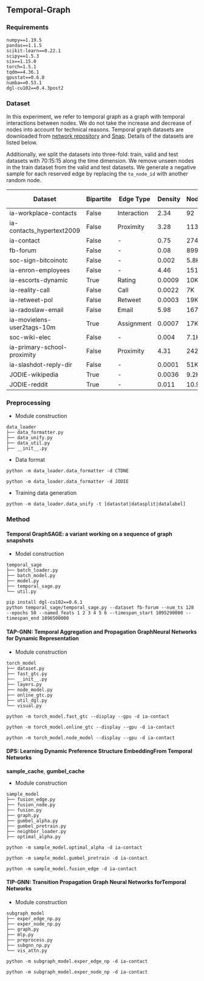 ## Temporal-Graph

### Requirements

```
numpy==1.19.5
pandas==1.1.5
scikit-learn==0.22.1
scipy==1.5.3
six==1.15.0
torch=1.5.1
tqdm==4.36.1
gpustat==0.6.0
numba==0.53.1
dgl-cu102==0.4.3post2
```

### Dataset
In this experiment, we refer to temporal graph as a graph with temporal interactions between nodes. We do not take the increase and decrease of nodes into account for technical reasons. Temporal graph datasets are downloaded from [network repository](http://networKrepository.com/ia.php) and [Snap](http://snap.stanford.edu/jodie/). Details of the datasets are listed below.

Additionally, we split the datasets into three-fold: train, valid and test datasets with 70:15:15 along the time dimension. We remove unseen nodes in the train dataset from the valid and test datasets. We generate a negative sample for each reserved edge by replacing the `to_node_id` with another random node.

| Dataset                     | Bipartite | Edge Type   | Density | Nodes | Edges  | Action Repetition | Test set | Train/Unseen nodes | d_max | d_avg  | Timespan(days) |
| --------------------------- | --------- | ----------- | ------- | ----- | ------ | ----------------- | -------- | ------------------ | ----- | ------ | -------------- |
| ia-workplace-contacts       | False     | Interaction | 2.34    | 92    | 9.8K   | 77.1%             | 4.8K     | 91/1               | 1.1K  | 106.8  | 11.43          |
| ia-contacts_hypertext2009   | False     | Proximity   | 3.28    | 113   | 20.8K  | 59.0%             | 9.9K     | 111/2              | 1.5K  | 184.2  | 2.46           |
| ia-contact                  | False     | -           | 0.75    | 274   | 28.2K  | 6.9%              | 11.2K    | 188/86             | 2.1K  | 103.1  | 3.97           |
| fb-forum                    | False     | -           | 0.08    | 899   | 33.7K  | 20.8%             | 15.7K    | 834/65             | 1.8K  | 37.51  | 164.49         |
| soc-sign-bitcoinotc         | False     | -           | 0.002   | 5.8K  | 35.5K  | 0.0%              | 6.4K     | 4.4K/1.4K          | 1.2K  | 6.05   | 1903.27        |
| ia-enron-employees          | False     | -           | 4.46    | 151   | 50.5K  | 27.3%             | 33.7K    | 148/3              | 5.2K  | 334.9  | 1137.55        |
| ia-escorts-dynamic          | True      | Rating      | 0.0009  | 10K   | 50.6K  | 10.9%             | 19.9K    | 6.7K/3.3K          | 616   | 5.01   | 2232.00        |
| ia-reality-call             | False     | Call        | 0.0022  | 7K    | 52.0K  | 31.8%             | 1.0K     | 6.7K/86            | 3.0K  | 7.6    | 106.00         |
| ia-retweet-pol              | False     | Retweet     | 0.0003  | 19K   | 61.1K  | 4.7%              | 23.0K    | 15K/3.3K           | 1.0K  | 3.3    | 48.78          |
| ia-radoslaw-email           | False     | Email       | 5.98    | 167   | 82.9K  | 18.8%             | 41.5K    | 166/1              | 9.1K  | 496.6  | 271.19         |
| ia-movielens-user2tags-10m  | True      | Assignment  | 0.0007  | 17K   | 95.5K  | 19.9%             | 33.4K    | 12.7K/3.8K         | 6.0K  | 5.8    | 1108.97        |
| soc-wiki-elec               | False     | -           | 0.004   | 7.1K  | 107.0K | 0.2%              | 12.9K    | 5.2K/1.8K          | 1.3K  | 15.04  | 1378.34        |
| ia-primary-school-proximity | False     | Proximity   | 4.31    | 242   | 125.7K | 38.3%             | 59.2K    | 242/0              | 2.6K  | 519.7  | 1.35           |
| ia-slashdot-reply-dir       | False     | -           | 0.0001  | 51K   | 140.7K | 4.2%              | 27.5K    | 39K/12K            | 3.3K  | 2.76   | 977.36         |
| JODIE-wikipedia             | True      | -           | 0.0036  | 9.2K  | 157.4K | 79.1%             | 59.7K    | 7.4K/1.7K          | 1.9K  | 17.07  | 31.00          |
| JODIE-reddit                | True      | -           | 0.011   | 10.9K | 672.4K | 61.4%             | 323.4K   | 10.8K/140          | 58.7K | 61.22  | 31.00          |

### Preprocessing

- Module construction

```
data_loader
├── data_formatter.py
├── data_unify.py
├── data_util.py
├── __init__.py
```

- Data format

`python -m data_loader.data_formatter -d CTDNE`

`python -m data_loader.data_formatter -d JODIE`

- Training data generation

`python -m data_loader.data_unify -t [datastat|datasplit|datalabel]`

### Method

#### Temporal GraphSAGE: a variant working on a sequence of graph snapshots

- Model construction

```
temporal_sage
├── batch_loader.py
├── batch_model.py
├── model.py
├── temporal_sage.py
└── util.py
```

```
pip install dgl-cu102==0.6.1
python temporal_sage/temporal_sage.py --dataset fb-forum --num_ts 128 --epochs 50 --named_feats 1 2 3 4 5 6 --timespan_start 1095290000 --timespan_end 1096500000
```

#### TAP-GNN: Temporal Aggregation and Propagation GraphNeural Networks for Dynamic Representation

- Module construction

```
torch_model
├── dataset.py
├── fast_gtc.py
├── __init__.py
├── layers.py
├── node_model.py
├── online_gtc.py
├── util_dgl.py
└── visual.py
```

`python -m torch_model.fast_gtc --display --gpu -d ia-contact`

`python -m torch_model.online_gtc --display --gpu -d ia-contact`

`python -m torch_model.node_model --display --gpu -d ia-contact`

#### DPS: Learning Dynamic Preference Structure EmbeddingFrom Temporal Networks

**sample_cache**, **gumbel_cache**

- Module construction

```
sample_model
├── fusion_edge.py
├── fusion_node.py
├── fusion.py
├── graph.py
├── gumbel_alpha.py
├── gumbel_pretrain.py
├── neighbor_loader.py
├── optimal_alpha.py
```

`python -m sample_model.optimal_alpha -d ia-contact`

`python -m sample_model.gumbel_pretrain -d ia-contact`

`python -m sample_model.fusion_edge -d ia-contact`

#### TIP-GNN: Transition Propagation Graph Neural Networks forTemporal Networks

- Module construction

```
subgraph_model
├── exper_edge_np.py
├── exper_node_np.py
├── graph.py
├── mlp.py
├── preprocess.py
├── subgnn_np.py
└── vis_attn.py
```

`python -m subgraph_model.exper_edge_np -d ia-contact`

`python -m subgraph_model.exper_node_np -d ia-contact`


